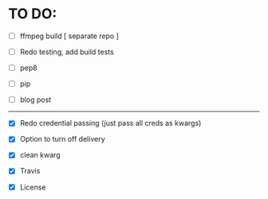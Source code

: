# TO DO:

- [ ] ffmpeg build [ separate repo ]

- [ ] Redo testing, add build tests

- [ ] pep8

- [ ] pip

- [ ] blog post

----

- [x] Redo credential passing (just pass all creds as kwargs)

- [x] Option to turn off delivery

- [x] clean kwarg

- [x] Travis 

- [x] License
